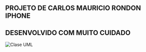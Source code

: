 ## PROJETO DE CARLOS MAURICIO RONDON IPHONE
## DESENVOLVIDO COM MUITO CUIDADO



![Clase UML](https://github.com/user-attachments/assets/1a14f78d-a604-47f6-bdf4-f06439e839fb)
